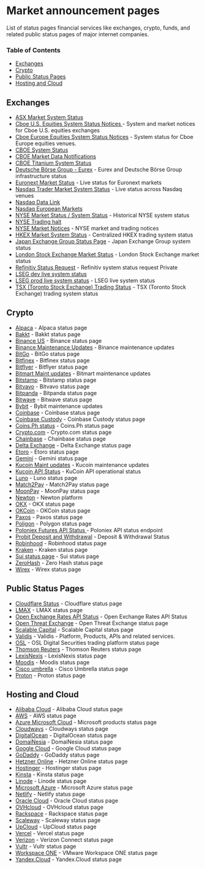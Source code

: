 # Market announcement pages
List of status pages financial services like exchanges, crypto, funds, and related public status pages of major internet companies.

### Table of Contents

* [Exchanges](#exchanges)
* [Crypto](#crypto)
* [Public Status Pages](#public-status-pages)
* [Hosting and Cloud](#hosting-and-cloud)

## Exchanges
* [ASX Market System Status](https://www.asx.com.au/markets/market-resources/system-status)
* [Cboe U.S. Equities System Status Notices ](https://www.cboe.com/us/equities/notices/) - System and market notices for Cboe U.S. equities exchanges
* [Cboe Europe Equities System Status Notices](https://www.cboe.com/europe/equities/notices/) - System status for Cboe Europe equities venues.
* [CBOE System Status](https://www.cboe.com/us/options/notices/)
* [CBOE Market Data Notifications](https://www.cboe.com/us/options/notices/marketdata/)
* [CBOE Titanium System Status](https://www.cboe.com/system_status/)
* [Deutsche Börse Group - Eurex](https://www.deutsche-boerse.com/dbg-en/markets-services/ps-technology/service-status) - Eurex and Deutsche Börse Group infrastructure status
* [Euronext Market Status](https://live.euronext.com/en/market-status) - Live status for Euronext markets
* [Nasdaq Trader Market System Status](https://www.nasdaqtrader.com/Trader.aspx?id=MarketSystemStatus) - Live status across Nasdaq venues 
* [Nasdaq Data Link](https://status.data.nasdaq.com/)
* [Nasdaq European Markets](https://www.nasdaq.com/european-markets/status)
* [NYSE Market Status / System Status](https://www.nyse.com/market-status/history) - Historical NYSE system status 
* [NYSE Trading halt](https://www.nyse.com/trade-halt)
* [NYSE Market Notices](https://www.nyse.com/markets/notices) - NYSE market and trading notices 
* [HKEX Market System Status](https://www.hkex.com.hk/Global/Exchange/Market-System-Status?sc_lang=en) - Centralized HKEX trading system status
* [Japan Exchange Group Status Page](https://www.jpx.co.jp/english/systems/system-status/index.html) - Japan Exchange Group system status
* [London Stock Exchange Market Status](https://www.lseg.com/markets-products-and-services/market-status) - London Stock Exchange market status
* [Refinitiv Status Request](https://fmc.refinitiv.com/checkstatus) - Refinitiv system status request Private
* [LSEG dev live system status](https://dev-liveservice.lseg.com/)
* [LSEG prod live system status](https://liveservice.lseg.com/) - LSEG live system status
* [TSX (Toronto Stock Exchange) Trading Status](https://www.tsx.com/en/trading/status) - TSX (Toronto Stock Exchange) trading system status

## Crypto
* [Alpaca](https://status.alpaca.markets/) - Alpaca status page
* [Bakkt](https://status.bakkt.com/) - Bakkt status page
* [Binance US](https://www.binance.us/status) - Binance status page
* [Binance Maintenance Updates](https://www.binance.com/en/support/announcement/list/157) - Binance maintenance updates
* [BitGo](https://status.bitgo.com/) - BitGo status page
* [Bitfinex](https://bitfinex.statuspage.io/) - Bitfinex status page
* [Bitflyer](https://status.bitflyer.com/) - Bitflyer status page
* [Bitmart Maint updates](https://bitmart.zendesk.com/hc/en-us/sections/7923672421147-Maintenance-and-Updates) - Bitmart maintenance updates
* [Bitstamp](https://status.bitstamp.net/) - Bitstamp status page
* [Bitvavo](https://status.bitvavo.com/) - Bitvavo status page
* [Bitpanda](https://status.bitpanda.com/) - Bitpanda status page
* [Bitwave](https://status.bitwave.io/) - Bitwave status page
* [Bybit](https://announcements.bybit.com/?category=maintenance_updates) - Bybit maintenance updates
* [Coinbase](https://status.coinbase.com/) - Coinbase status page
* [Coinbase Custody](https://status.custody.coinbase.com/) - Coinbase Custody status page
* [Coins.Ph status](https://status.coins.ph/) - Coins.Ph status page
* [Crypto.com](https://status.crypto.com/) - Crypto.com status page
* [Chainbase](https://status.chainbase.com/) - Chainbase status page
* [Delta Exchange](https://status.delta.exchange/) - Delta Exchange status page
* [Etoro](https://status.etoro.com/) - Etoro status page
* [Gemini](https://status.gemini.com/) - Gemini status page
* [Kucoin Maint updates](https://www.kucoin.com/announcement/maintenance-updates) - Kucoin maintenance updates
* [Kucoin API Status](https://api.kucoin.com/api/v1/status) - KuCoin API operational status
* [Luno](https://status.luno.com/) - Luno status page
* [Match2Pay](https://status.match2pay.com/) - Match2Pay status page
* [MoonPay](https://status.moonpay.com/) - MoonPay status page
* [Newton](https://status.newton.co/) - Newton platform
* [OKX](https://www.okx.com/status) - OKX status page
* [OKCoin](https://www.okcoin.com/status) - OKCoin status page
* [Paxos](https://status.paxos.com/) - Paxos status page
* [Poligon](https://polygonstatus.com/) - Polygon status page
* [Poloniex Futures API Status ](https://futures-api.poloniex.com/api/v1/status) - Poloniex API status endpoint
* [Probit Deposit and Withdrawal](https://www.probit.com/en-us/dw-status) - Deposit & Withdrawal Status
* [Robinhood](https://status.robinhood.com/) - Robinhood status page
* [Kraken](https://status.kraken.com/) - Kraken status page
* [Sui status page](https://status.sui.io/) - Sui status page
* [ZeroHash](https://status.zerohash.com/) - Zero Hash status page
* [Wirex](https://status.wirexapp.com/) - Wirex status page

## Public Status Pages
* [Cloudflare Status](https://www.cloudflarestatus.com/) - Cloudflare status page
* [LMAX](https://status.lmax.com/) - LMAX status page
* [Open Exchange Rates API Status](https://status.openexchangerates.org/) - Open Exchange Rates API Status
* [Open Threat Exchange](https://status.otx.alienvault.com//) - Open Threat Exchange status page
* [Scalable Capital](https://status.scalable.capital/) - Scalable Capital status page
* [Validis](https://status.validis.com/) - Validis - Platform, Products, APIs and related services.
* [OSL](https://status.osl.com/) - OSL Digital Securities trading platform status page
* [Thomson Reuters](https://corporates-status.thomsonreuters.com/) - Thomson Reuters status page
* [LexisNexis](https://status.lexisnexisrisk.com/) - LexisNexis status page
* [Moodis](https://status.maxsight.com/) - Moodis status page
* [Cisco umbrella](https://status.sse.security.cisco.com/) - Cisco Umbrella status page
* [Proton](https://status.proton.me/) - Proton status page


## Hosting and Cloud
* [Alibaba Cloud](https://status.alibabacloud.com/) - Alibaba Cloud status page
* [AWS](https://status.aws.amazon.com/) - AWS status page
* [Azure Microsoft Cloud](https://status.cloud.microsoft/) - Microsoft products status page
* [Cloudways](https://status.cloudways.com) - Cloudways status page
* [DigitalOcean](https://status.digitalocean.com) - DigitalOcean status page
* [DomaiNesia](https://www.domainesia.com/status) - DomaiNesia status page
* [Google Cloud](https://status.cloud.google.com/) - Google Cloud status page
* [GoDaddy](https://status.godaddy.com/) - GoDaddy status page
* [Hetzner Online](https://status.hetzner.com/) - Hetzner Online status page
* [Hostinger](https://statuspage.hostinger.com) - Hostinger status page
* [Kinsta](https://status.kinsta.com) - Kinsta status page
* [Linode](https://status.linode.com) - Linode status page
* [Microsoft Azure](https://status.azure.com/en-us/status) - Microsoft Azure status page
* [Netlify](https://www.netlifystatus.com/) - Netlify status page
* [Oracle Cloud](https://ocistatus.oraclecloud.com/) - Oracle Cloud status page
* [OVHcloud](https://www.status-ovhcloud.com) - OVHcloud status page
* [Rackspace](https://status.apps.rackspace.com) - Rackspace status page
* [Scaleway](https://status.scaleway.com/) - Scaleway status page
* [UpCloud](https://status.upcloud.com) - UpCloud status page
* [Vercel](https://www.vercel-status.com/) - Vercel status page
* [Verizon](https://status.vzconnect.com/) - Verizon Connect status page
* [Vultr](https://status.vultr.com) - Vultr status page
* [Workspace ONE](https://status.workspaceone.com) - VMware Workspace ONE status page
* [Yandex.Cloud](https://status.cloud.yandex.ru/) - Yandex.Cloud status page